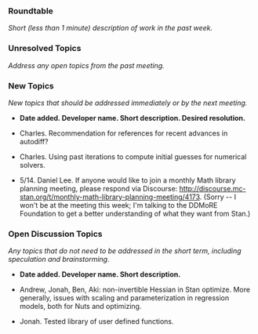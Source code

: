 ### Roundtable
_Short (less than 1 minute) description of work in the past week._


### Unresolved Topics
_Address any open topics from the past meeting._

### New Topics
_New topics that should be addressed immediately or by the next
meeting._

* __Date added. Developer name.  Short description.  Desired resolution.__

* Charles. Recommendation for references for recent advances in autodiff?

* Charles. Using past iterations to compute initial guesses for numerical solvers.

* 5/14. Daniel Lee. If anyone would like to join a monthly Math library planning meeting, please respond via Discourse: http://discourse.mc-stan.org/t/monthly-math-library-planning-meeting/4173. (Sorry -- I won't be at the meeting this week; I'm talking to the DDMoRE Foundation to get a better understanding of what they want from Stan.)

### Open Discussion Topics

_Any topics that do not need to be addressed in the short term,
including speculation and brainstorming._

* __Date added. Developer name.  Short description.__

* Andrew, Jonah, Ben, Aki: non-invertible Hessian in Stan optimize.  More generally, issues with scaling and parameterization in regression models, both for Nuts and optimizing.

* Jonah. Tested library of user defined functions.